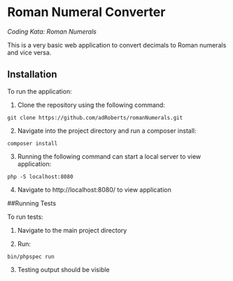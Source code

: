 # Roman Numeral Converter
_Coding Kata: Roman Numerals_

This is a very basic web application to convert decimals to Roman numerals and vice versa.

## Installation

To run the application:

1. Clone the repository using the following command:

```
git clone https://github.com/adRoberts/romanNumerals.git
```

2. Navigate into the project directory and run a composer install:

```
composer install
```

3. Running the following command can start a local server to view application:

```
php -S localhost:8080
```

4. Navigate to http://localhost:8080/ to view application

##Running Tests

To run tests:

1. Navigate to the main project directory

2. Run:

```
bin/phpspec run
```

3. Testing output should be visible
